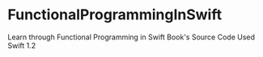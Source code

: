 # FunctionalProgrammingInSwift
Learn through Functional Programming in Swift Book's Source Code
Used Swift 1.2
